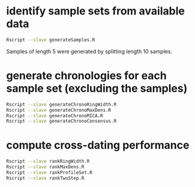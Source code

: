 
# identify sample sets from available data

```bash
Rscript --slave generateSamples.R
```

Samples of length 5 were generated by splitting length 10 samples.

# generate chronologies for each sample set (excluding the samples)

```bash
Rscript --slave generateChronoRingWidth.R
Rscript --slave generateChronoMaxDens.R
Rscript --slave generateChronoMICA.R
Rscript --slave generateChronoConsensus.R
```


# compute cross-dating performance

```bash
Rscript --slave rankRingWidth.R
Rscript --slave rankMaxDens.R
Rscript --slave rankProfileSet.R
Rscript --slave rankTwoStep.R
```
